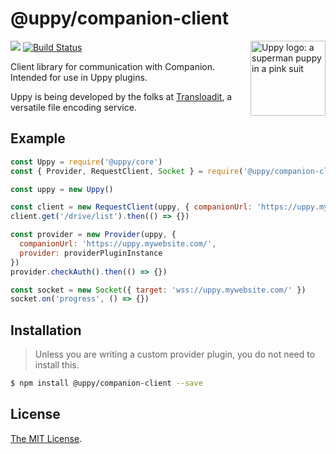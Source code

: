 # @uppy/companion-client

<img src="https://uppy.io/images/logos/uppy-dog-head-arrow.svg" width="120" alt="Uppy logo: a superman puppy in a pink suit" align="right">

<a href="https://www.npmjs.com/package/@uppy/companion-client"><img src="https://img.shields.io/npm/v/@uppy/companion-client.svg?style=flat-square"></a>
<a href="https://travis-ci.org/transloadit/uppy"><img src="https://img.shields.io/travis/transloadit/uppy/master.svg?style=flat-square" alt="Build Status"></a>

Client library for communication with Companion. Intended for use in Uppy plugins.

Uppy is being developed by the folks at [Transloadit](https://transloadit.com), a versatile file encoding service.

## Example

```js
const Uppy = require('@uppy/core')
const { Provider, RequestClient, Socket } = require('@uppy/companion-client')

const uppy = new Uppy()

const client = new RequestClient(uppy, { companionUrl: 'https://uppy.mywebsite.com/' })
client.get('/drive/list').then(() => {})

const provider = new Provider(uppy, {
  companionUrl: 'https://uppy.mywebsite.com/',
  provider: providerPluginInstance
})
provider.checkAuth().then(() => {})

const socket = new Socket({ target: 'wss://uppy.mywebsite.com/' })
socket.on('progress', () => {})
```

## Installation

> Unless you are writing a custom provider plugin, you do not need to install this.

```bash
$ npm install @uppy/companion-client --save
```

<!-- Undocumented currently
## Documentation

Documentation for this plugin can be found on the [Uppy website](https://uppy.io/docs/DOC_PAGE_HERE).
-->

## License

[The MIT License](./LICENSE).
